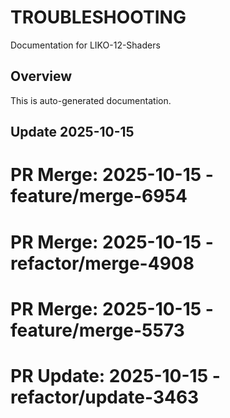 # TROUBLESHOOTING

Documentation for LIKO-12-Shaders

## Overview
This is auto-generated documentation.

## Update 2025-10-15

# PR Merge: 2025-10-15 - feature/merge-6954

# PR Merge: 2025-10-15 - refactor/merge-4908

# PR Merge: 2025-10-15 - feature/merge-5573

# PR Update: 2025-10-15 - refactor/update-3463
